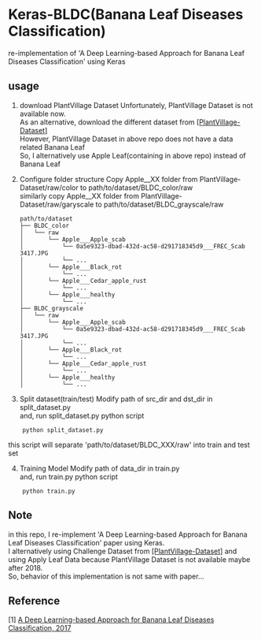 # Keras-BLDC(Banana Leaf Diseases Classification)
re-implementation of 'A Deep Learning-based Approach for Banana Leaf Diseases Classification' using Keras
 
## usage
1. download PlantVillage Dataset
    Unfortunately, PlantVillage Dataset is not available now. <br />
    As an alternative, download the different dataset from [[PlantVillage-Dataset]](https://github.com/spMohanty/PlantVillage-Dataset) <br />
    However, PlantVillage Dataset in above repo does not have a data related Banana Leaf <br />
    So, I alternatively use Apple Leaf(containing in above repo) instead of Banana Leaf <br />

2. Configure folder structure
    Copy Apple__XX folder from PlantVillage-Dataset/raw/color to path/to/dataset/BLDC_color/raw <br />
    similarly copy Apple__XX folder from PlantVillage-Dataset/raw/garyscale to path/to/dataset/BLDC_grayscale/raw <br />
     
    ```
    path/to/dataset
    ├── BLDC_color
    │   └── raw
    │       └── Apple___Apple_scab
    │           └── 0a5e9323-dbad-432d-ac58-d291718345d9___FREC_Scab 3417.JPG
    │           └── ...
    │       └── Apple___Black_rot
    │           └── ...
    │       └── Apple___Cedar_apple_rust
    │           └── ...
    │       └── Apple___healthy
    │           └── ...
    ├── BLDC_grayscale
    │   └── raw
    │       └── Apple___Apple_scab
    │           └── 0a5e9323-dbad-432d-ac58-d291718345d9___FREC_Scab 3417.JPG
    │           └── ...
    │       └── Apple___Black_rot
    │           └── ...
    │       └── Apple___Cedar_apple_rust
    │           └── ...
    │       └── Apple___healthy
    │           └── ...
    ```

3. Split dataset(train/test)
Modify path of src_dir and dst_dir in split_dataset.py <br />
and, run split_dataset.py python script

```commandline
    python split_dataset.py
```

this script will separate 'path/to/dataset/BLDC_XXX/raw' into train and test set

4. Training Model
Modify path of data_dir in train.py <br />
and, run train.py python script

```commandline
    python train.py
```

## Note
in this repo, I re-implement 'A Deep Learning-based Approach for Banana Leaf Diseases Classification' paper using Keras. <br />
I alternatively using Challenge Dataset from [[PlantVillage-Dataset]](https://github.com/spMohanty/PlantVillage-Dataset) and using Apply Leaf Data because PlantVillage Dataset is not available maybe after 2018. <br />
So, behavior of this implementation is not same with paper...


## Reference
[1] [A Deep Learning-based Approach for Banana Leaf Diseases Classification, 2017](http://btw2017.informatik.uni-stuttgart.de/slidesandpapers/E1-10/paper_web.pdf) <br/>
<!-- [5] []() <br/> -->